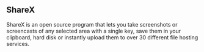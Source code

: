 ## ShareX

ShareX is an open source program that lets you take screenshots or screencasts
of any selected area with a single key, save them in your clipboard, hard disk
or instantly upload them to over 30 different file hosting services.
